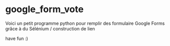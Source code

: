 # google_form_vote
Voici un petit programme python pour remplir des formulaire Google Forms grâce à du Sélénium / construction de lien

have fun :)
